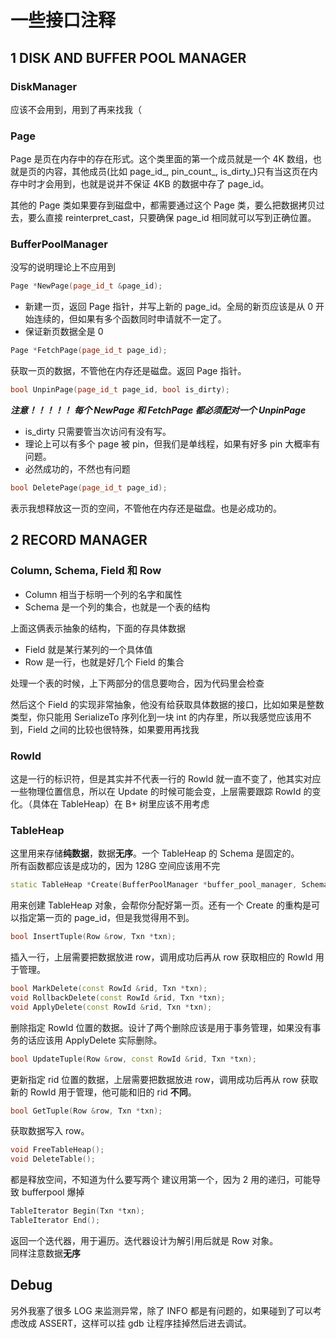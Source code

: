 # 一些接口注释

## 1 DISK AND BUFFER POOL MANAGER

### DiskManager

应该不会用到，用到了再来找我（

### Page

Page 是页在内存中的存在形式。这个类里面的第一个成员就是一个 4K 数组，也就是页的内容，其他成员(比如 page_id_, pin_count_, is_dirty_)只有当这页在内存中时才会用到，也就是说并不保证 4KB 的数据中存了 page_id。

其他的 Page 类如果要存到磁盘中，都需要通过这个 Page 类，要么把数据拷贝过去，要么直接 reinterpret_cast，只要确保 page_id 相同就可以写到正确位置。

### BufferPoolManager

没写的说明理论上不应用到

```c++
Page *NewPage(page_id_t &page_id);
```

- 新建一页，返回 Page 指针，并写上新的 page_id。全局的新页应该是从 0 开始连续的，但如果有多个函数同时申请就不一定了。
- 保证新页数据全是 0

```c++
Page *FetchPage(page_id_t page_id);
```

获取一页的数据，不管他在内存还是磁盘。返回 Page 指针。

```c++
bool UnpinPage(page_id_t page_id, bool is_dirty);
```

***注意！！！！！***
***每个 NewPage 和 FetchPage 都必须配对一个 UnpinPage***

- is_dirty 只需要管当次访问有没有写。
- 理论上可以有多个 page 被 pin，但我们是单线程，如果有好多 pin 大概率有问题。
- 必然成功的，不然也有问题

```c++
bool DeletePage(page_id_t page_id);
```

表示我想释放这一页的空间，不管他在内存还是磁盘。也是必成功的。

## 2 RECORD MANAGER

### Column, Schema, Field 和 Row

- Column 相当于标明一个列的名字和属性
- Schema 是一个列的集合，也就是一个表的结构

上面这俩表示抽象的结构，下面的存具体数据

- Field 就是某行某列的一个具体值
- Row 是一行，也就是好几个 Field 的集合

处理一个表的时候，上下两部分的信息要吻合，因为代码里会检查

然后这个 Field 的实现非常抽象，他没有给获取具体数据的接口，比如如果是整数类型，你只能用 SerializeTo 序列化到一块 int 的内存里，所以我感觉应该用不到，Field 之间的比较也很特殊，如果要用再找我

### RowId

这是一行的标识符，但是其实并不代表一行的 RowId 就一直不变了，他其实对应一些物理位置信息，所以在 Update 的时候可能会变，上层需要跟踪 RowId 的变化。（具体在 TableHeap）在 B+ 树里应该不用考虑

### TableHeap

这里用来存储**纯数据**，数据**无序**。一个 TableHeap 的 Schema 是固定的。  
所有函数都应该是成功的，因为 128G 空间应该用不完

```c++
static TableHeap *Create(BufferPoolManager *buffer_pool_manager, Schema *schema, Txn *txn, LogManager *log_manager, LockManager *lock_manager);
```

用来创建 TableHeap 对象，会帮你分配好第一页。还有一个 Create 的重构是可以指定第一页的 page_id，但是我觉得用不到。

```c++
bool InsertTuple(Row &row, Txn *txn);
```

插入一行，上层需要把数据放进 row，调用成功后再从 row 获取相应的 RowId 用于管理。

```c++
bool MarkDelete(const RowId &rid, Txn *txn);
void RollbackDelete(const RowId &rid, Txn *txn);
void ApplyDelete(const RowId &rid, Txn *txn);
```

删除指定 RowId 位置的数据。设计了两个删除应该是用于事务管理，如果没有事务的话应该用 ApplyDelete 实际删除。

```c++
bool UpdateTuple(Row &row, const RowId &rid, Txn *txn);
```

更新指定 rid 位置的数据，上层需要把数据放进 row，调用成功后再从 row 获取新的 RowId 用于管理，他可能和旧的 rid **不同**。

```c++
bool GetTuple(Row &row, Txn *txn);
```

获取数据写入 row。

```c++
void FreeTableHeap();
void DeleteTable();
```

都是释放空间，不知道为什么要写两个
建议用第一个，因为 2 用的递归，可能导致 bufferpool 爆掉

```c++
TableIterator Begin(Txn *txn);
TableIterator End();
```

返回一个迭代器，用于遍历。迭代器设计为解引用后就是 Row 对象。  
同样注意数据**无序**

## Debug

另外我塞了很多 LOG 来监测异常，除了 INFO 都是有问题的，如果碰到了可以考虑改成 ASSERT，这样可以挂 gdb 让程序挂掉然后进去调试。